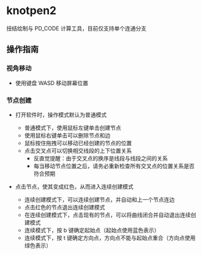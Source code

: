 # knotpen2
扭结绘制与 PD_CODE 计算工具，目前仅支持单个连通分支

## 操作指南

### 视角移动

- 使用键盘 WASD 移动屏幕位置

### 节点创建

- 打开软件时，操作模式默认为普通模式
  - 普通模式下，使用鼠标左键单击创建节点
  - 使用鼠标右键单击可以删除节点和边
  - 鼠标按住拖拽可以移动已经创建的节点的位置
  - 点击交叉点可以切换相交线段的上下位置关系
    - 反直觉提醒：由于交叉点的换序是线段与线段之间的关系
    - 每当移动节点位置之后，请务必重新检查所有交叉点的位置关系是否符合预期


- 点击节点，使其变成红色，从而进入连续创建模式
  - 连续创建模式下，可以连续创建节点，并自动和上一个节点连边
  - 点击红色的节点退出连续创建模式
  - 在连续创建模式下，点击现有的节点，可以将曲线闭合并自动退出连续创建模式
  - 连续模式下，按 b 键确定起始点（起始点使用蓝色表示）
  - 连续模式下，按 t 键确定方向点，方向点不能与起始点重合（方向点使用绿色表示）